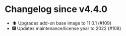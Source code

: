 # Changelog since v4.4.0
- ⬆️ Upgrades add-on base image to 11.0.1 (#109) 
- 🎆 Updates maintenance/license year to 2022 (#108) 
